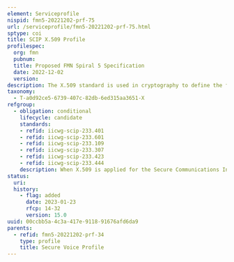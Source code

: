 ```yaml
---
element: Serviceprofile
nispid: fmn5-20221202-prf-75
url: /serviceprofile/fmn5-20221202-prf-75.html
sptype: coi
title: SCIP X.509 Profile
profilespec:
  org: fmn
  pubnum: 
  title: Proposed FMN Spiral 5 Specification
  date: 2022-12-02
  version: 
description: The X.509 standard is used in cryptography to define the format of public key certificates, which are used in many Internet protocols. One example is the use in Transport Layer Security (TLS) / Secure Sockets Layer (SSL), which is the basis for HTTPS, the secure protocol for browsing the web. Public key certificates are also used in offline applications, like electronic signatures. An X.509 certificate contains a public key and an identity (a hostname, or an organization, or an individual), and is either signed by a certificate authority or self-signed. When a certificate is signed by a trusted certificate authority, or validated by other means, someone holding that certificate can rely on the public key it contains to establish secure communications with another party, or validate documents digitally signed by the corresponding private key. Besides the format for certificates themselves, X.509 specifies certificate revocation lists as a means to distribute information about certificates that are no longer valid, and a certification path validation algorithm, which allows for certificates to be signed by intermediate Certificate Authority (CA) certificates, which are in turn signed by other certificates, eventually reaching a trust anchor. Note  SCIP is depending on the FIPS 186-2 Digital Signature Standard. This standard is superseded by FIPS 186-4, which is the applicable standard in the Service Instructions for Digital Certificates. FIPS 186-2 is only allowed within the confinement of SCIP-based secure voice solutions on the mission network.
taxonomy:
  - T-a0d92ce5-6739-407c-82db-6ed315aa3651-X
refgroup:
  - obligation: conditional
    lifecycle: candidate
    standards: 
    - refid: iicwg-scip-233.401
    - refid: iicwg-scip-233.601
    - refid: iicwg-scip-233.109
    - refid: iicwg-scip-233.307
    - refid: iicwg-scip-233.423
    - refid: iicwg-scip-233.444
    description: When X.509 is applied for the Secure Communications Interoperability Protocol (SCIP), the following standards need to be followed.
status:
  uri: 
  history: 
    - flag: added
      date: 2023-01-23
      rfcp: 14-32
      version: 15.0
uuid: 00ccbb5a-4c3a-417e-9118-91676afd6da9
parents:
  - refid: fmn5-20221202-prf-34
    type: profile
    title: Secure Voice Profile
---
```

